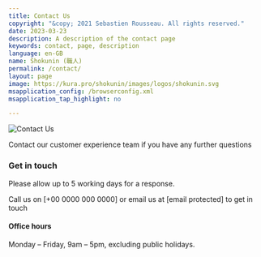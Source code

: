 ```yaml
---
title: Contact Us
copyright: "&copy; 2021 Sebastien Rousseau. All rights reserved."
date: 2023-03-23
description: A description of the contact page
keywords: contact, page, description
language: en-GB
name: Shokunin (職人)
permalink: /contact/
layout: page
image: https://kura.pro/shokunin/images/logos/shokunin.svg
msapplication_config: /browserconfig.xml
msapplication_tap_highlight: no

---
```


![Contact Us](https://kura.pro/unsplash/images/banners/jj-ying-9Qwbfa_RM94-unsplash.jpg)

Contact our customer experience team if you have any further questions

### Get in touch

Please allow up to 5 working days for a response.

Call us on [+00 0000 000 0000] or email us at [email protected] to get in touch

#### Office hours

Monday – Friday, 9am – 5pm, excluding public holidays.
